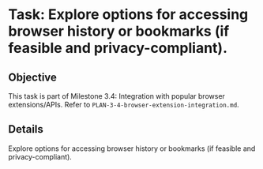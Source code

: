 # Task: Explore options for accessing browser history or bookmarks (if feasible and privacy-compliant).

## Objective
This task is part of Milestone 3.4: Integration with popular browser extensions/APIs. Refer to `PLAN-3-4-browser-extension-integration.md`.

## Details
Explore options for accessing browser history or bookmarks (if feasible and privacy-compliant).
